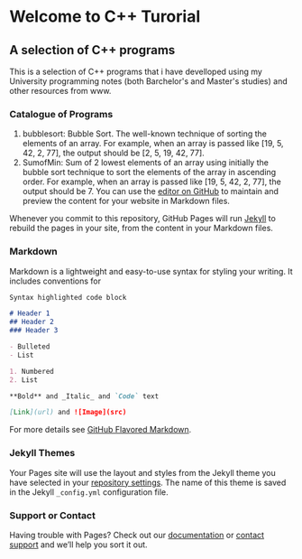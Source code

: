 # Welcome to C++ Turorial
## A selection of C++ programs

This is a selection of C++ programs that i have develloped using my University programming notes (both Barchelor's and Master's studies) and other resources from www. 

### Catalogue of Programs
1. bubblesort: Bubble Sort. The well-known technique of sorting the elements of an array. For example, when an array is passed like [19, 5, 42, 2, 77], the output should be [2, 5, 19, 42, 77].
2. SumofMin: Sum of 2 lowest elements of an array using initially the bubble sort technique to sort the elements of the array in ascending order. For example, when an array is passed like [19, 5, 42, 2, 77], the output should be 7.
You can use the [editor on GitHub](https://github.com/ckastam/cpp/edit/master/README.md) to maintain and preview the content for your website in Markdown files.

Whenever you commit to this repository, GitHub Pages will run [Jekyll](https://jekyllrb.com/) to rebuild the pages in your site, from the content in your Markdown files.

### Markdown

Markdown is a lightweight and easy-to-use syntax for styling your writing. It includes conventions for

```markdown
Syntax highlighted code block

# Header 1
## Header 2
### Header 3

- Bulleted
- List

1. Numbered
2. List

**Bold** and _Italic_ and `Code` text

[Link](url) and ![Image](src)
```

For more details see [GitHub Flavored Markdown](https://guides.github.com/features/mastering-markdown/).

### Jekyll Themes

Your Pages site will use the layout and styles from the Jekyll theme you have selected in your [repository settings](https://github.com/ckastam/cpp/settings). The name of this theme is saved in the Jekyll `_config.yml` configuration file.

### Support or Contact

Having trouble with Pages? Check out our [documentation](https://help.github.com/categories/github-pages-basics/) or [contact support](https://github.com/contact) and we’ll help you sort it out.
